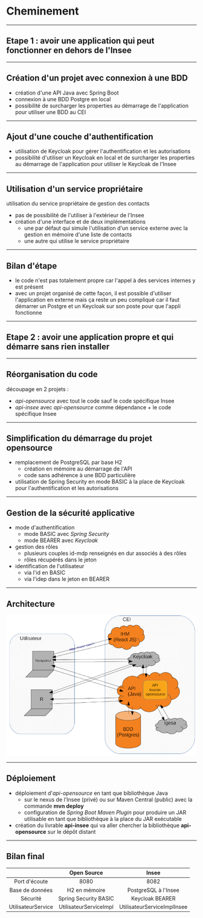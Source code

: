 # Cheminement

----

## Etape 1 : avoir une application qui peut fonctionner en dehors de l'Insee

----

## Création d'un projet avec connexion à une BDD

- création d'une API Java avec Spring Boot
- connexion à une BDD Postgre en local
- possibilité de surcharger les properties au démarrage de l'application pour utiliser une BDD au CEI

----

## Ajout d'une couche d'authentification

- utilisation de Keycloak pour gérer l'authentification et les autorisations
- possibilité d'utiliser un Keycloak en local et de surcharger les properties au démarrage de l'application pour utiliser le Keycloak de l'Insee

----

## Utilisation d'un service propriétaire
   
utilisation du service propriétaire de gestion des contacts
   - pas de possibilité de l'utiliser à l'extérieur de l'Insee
   - création d'une interface et de deux implémentations
       - une par défaut qui simule l'utilisation d'un service externe avec la gestion en mémoire d'une liste de contacts
       - une autre qui utilise le service propriétaire

----

## Bilan d'étape

- le code n'est pas totalement propre car l'appel à des services internes y est présent
- avec un projet organisé de cette façon, il est possible d'utiliser l'application en externe mais ça reste un peu compliqué car il faut démarrer un Postgre et un Keycloak sur son poste pour que l'appli fonctionne

----

## Etape 2 : avoir une application propre et qui démarre sans rien installer

----

## Réorganisation du code

découpage en 2 projets :
- *api-opensource* avec tout le code sauf le code spécifique Insee
- *api-insee* avec *api-opensource* comme dépendance + le code spécifique Insee

----

## Simplification du démarrage du projet opensource

- remplacement de PostgreSQL par base H2
    - création en mémoire au démarrage de l'API
    - code sans adhérence à une BDD particulière
- utilisation de Spring Security en mode BASIC à la place de Keycloak pour l'authentification et les autorisations

----

## Gestion de la sécurité applicative

- mode d'authentification
    - mode BASIC avec *Spring Security*
    - mode BEARER avec *Keycloak*
- gestion des rôles
    - plusieurs couples id-mdp renseignés en dur associés à des rôles
    - rôles récupérés dans le jeton
- identification de l'utilisateur
    - via l'id en BASIC
    - via l'idep dans le jeton en BEARER

----

## Architecture

![Schéma de l'architecture](images/archi.png "Schéma de l'architecture")

----

## Déploiement

- déploiement d'*api-opensource* en tant que bibliothèque Java
    - sur le nexus de l'Insee (privé) ou sur Maven Central (public) avec la commande **mvn deploy**
    - configuration de *Spring Boot Maven Plugin* pour produire un JAR utilisable en tant que bibliothèque à la place du JAR exécutable
- création du livrable **api-insee** qui va aller chercher la bibliothèque **api-opensource** sur le dépôt distant

----

## Bilan final

|                     | Open Source            | Insee                       |
| :---:               | :---:                  | :---:                       |
| Port d'écoute       | 8080                   | 8082                        |
| Base de données     | H2 en mémoire          | PostgreSQL à l'Insee        |
| Sécurité            | Spring Security BASIC  | Keycloak BEARER             |
| UtilisateurService  | UtilisateurServiceImpl | UtilisateurServiceImplInsee |
